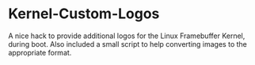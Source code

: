# Kernel-Custom-Logos
A nice hack to provide additional logos for the Linux Framebuffer Kernel, during boot. Also included a small script to help converting images to the appropriate format.
